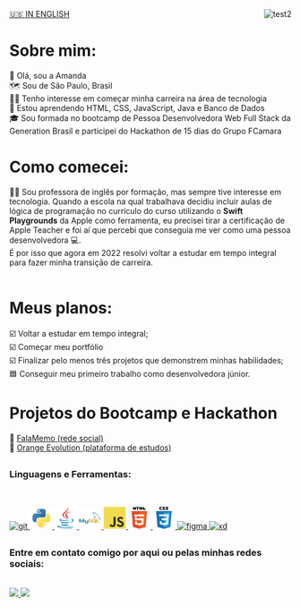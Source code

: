 <img align="right" src="https://i.ibb.co/ZfHQX9x/test2.png" alt="test2" border="0">
<a href="https://github.com/amdfd">🇺🇸 IN ENGLISH</a>

<h1>Sobre mim:</h1>
👋 Olá, sou a Amanda <br>
🗺️ Sou de São Paulo, Brasil<br>
👩‍💻 Tenho interesse em começar minha carreira na área de tecnologia <br>
🌱 Estou aprendendo HTML, CSS, JavaScript, Java e Banco de Dados <br>
🎓 Sou formada no bootcamp de Pessoa Desenvolvedora Web Full Stack da Generation Brasil e participei do Hackathon de 15 dias do Grupo FCamara <br>


<h1>Como comecei:</h1>
👩‍🏫 Sou professora de inglês por formação, mas sempre tive interesse em tecnologia. Quando a escola na qual trabalhava decidiu incluir aulas de lógica de programação no currículo do curso utilizando o <b>Swift Playgrounds</b> da Apple como ferramenta, eu precisei tirar a certificação de Apple Teacher e foi aí que percebi que conseguia me ver como uma pessoa desenvolvedora 💻. <br>É por isso que agora em 2022 resolvi voltar a estudar em tempo integral para fazer minha transição de carreira.
<br><br>

<h1>Meus planos:</h1>
☑️ Voltar a estudar em tempo integral;<br>
☑️ Começar meu portfólio<br>
☑️ Finalizar pelo menos três projetos que demonstrem minhas habilidades;<br>
🟦 Conseguir meu primeiro trabalho como desenvolvedora júnior.<br> 

<h1>Projetos do Bootcamp e Hackathon</h1>
📣 <a href="https://github.com/FalaMemoGeneration">FalaMemo (rede social)  </a><br>
🍊 <a href="https://github.com/squad34-2022">Orange Evolution (plataforma de estudos)  </a>

##
<h3 align="left">Linguagens e Ferramentas:</h3><br>
<p align="left"> <a href="https://git-scm.com/" target="_blank" rel="noreferrer"> <img src="https://www.vectorlogo.zone/logos/git-scm/git-scm-icon.svg" alt="git" width="40" height="40"/> </a>
	<a href="https://www.python.org" target="_blank" rel="noreferrer"> <img src="https://raw.githubusercontent.com/devicons/devicon/master/icons/python/python-original.svg" alt="python" width="40" height="40"/> </a>
	<a href="https://www.java.com" target="_blank" rel="noreferrer"> <img src="https://raw.githubusercontent.com/devicons/devicon/master/icons/java/java-original.svg" alt="java" width="40" height="40"/> </a>
	<a href="https://www.mysql.com/" target="_blank" rel="noreferrer"> <img src="https://raw.githubusercontent.com/devicons/devicon/master/icons/mysql/mysql-original-wordmark.svg" alt="mysql" width="40" height="40"/> </a>
	<a href="https://developer.mozilla.org/en-US/docs/Web/JavaScript" target="_blank" rel="noreferrer"> <img src="https://raw.githubusercontent.com/devicons/devicon/master/icons/javascript/javascript-original.svg" alt="javascript" width="40" height="40"/> </a>
	<a href="https://www.w3.org/html/" target="_blank" rel="noreferrer"> <img src="https://raw.githubusercontent.com/devicons/devicon/master/icons/html5/html5-original-wordmark.svg" alt="html5" width="40" height="40"/> </a>
	<a href="https://www.w3schools.com/css/" target="_blank" rel="noreferrer"> <img src="https://raw.githubusercontent.com/devicons/devicon/master/icons/css3/css3-original-wordmark.svg" alt="css3" width="40" height="40"/> </a>
	<a href="https://www.figma.com/" target="_blank" rel="noreferrer"> <img src="https://www.vectorlogo.zone/logos/figma/figma-icon.svg" alt="figma" width="40" height="40"/> </a>
	<a href="https://www.adobe.com/products/xd.html" target="_blank" rel="noreferrer"> <img src="https://cdn.worldvectorlogo.com/logos/adobe-xd.svg" alt="xd" width="40" height="40"/> </a> </p>

##
<h3>Entre em contato comigo por aqui ou pelas minhas redes sociais:</h3>
<div><br>
  <a href="https://www.linkedin.com/in/amdfd/" target="_blank"><img src="https://img.shields.io/badge/LinkedIn-0077B5?style=for-the-badge&logo=linkedin&logoColor=white" target="_blank">
  <a href="mailto:amdfd@outlook.com" target="_blank"><img src="https://img.shields.io/badge/Microsoft_Outlook-0078D4?style=for-the-badge&logo=microsoft-outlook&logoColor=white" target="_blank">
</div>

